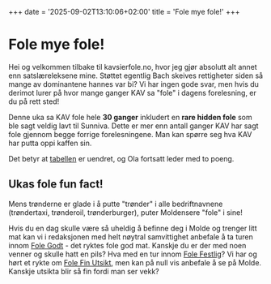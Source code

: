 +++
date = '2025-09-02T13:10:06+02:00'
title = 'Fole mye fole!'
+++

# Fole mye fole!
Hei og velkommen tilbake til kavsierfole.no, hvor jeg gjør absolutt alt annet enn satslæreleksene mine. Støttet egentlig Bach skeives rettigheter siden så mange av dominantene hannes var bi? Vi har ingen gode svar, men hvis du derimot lurer på hvor mange ganger KAV sa "fole" i dagens forelesning, er du på rett sted!

Denne uka sa KAV fole hele **30 ganger** inkludert en **rare hidden fole** som ble sagt veldig lavt til Sunniva. Dette er mer enn antall ganger KAV har sagt fole gjennom begge forrige forelesningene. Man kan spørre seg hva KAV har putta oppi kaffen sin.

Det betyr at [tabellen](https://kavsierfole.no/tabell/) er uendret, og Ola fortsatt leder med to poeng.

## Ukas fole fun fact!
Mens trønderne er glade i å putte "trønder" i alle bedriftnavnene (trøndertaxi, trønderoil, trønderburger), puter Moldensere "fole" i sine! 

Hvis du en dag skulle være så uheldig å befinne deg i Molde og trenger litt mat kan vi i redaksjonen med helt nøytral samvittighet anbefale å ta turen innom [Fole Godt](https://www.folegodt.no/) - det ryktes fole god mat. Kanskje du er der med noen venner og skulle hatt en pils? Hva med en tur innom [Fole Festlig](https://www.folefestlig.no/)? Vi har og hørt et rykte om [Fole Fin Utsikt](https://www.proff.no/selskap/fole-fin-utsikt-as/molde/eiendomshandel-og-utleie/IDOL2HU10MV), men kan på null vis anbefale å se på Molde. Kanskje utsikta blir så fin fordi man ser vekk?